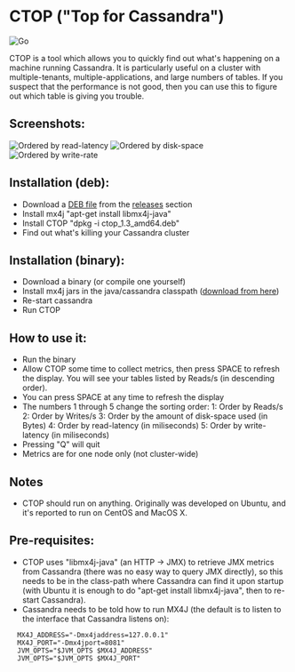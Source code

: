 # CTOP ("Top for Cassandra")

![Go](https://github.com/r4d1um/ctop/workflows/Go/badge.svg)

CTOP is a tool which allows you to quickly find out what's happening on a machine running Cassandra. It is particularly useful on a cluster with multiple-tenants, multiple-applications, and large numbers of tables. If you suspect that the performance is not good, then you can use this to figure out which table is giving you trouble.

## Screenshots:
![Ordered by read-latency](docs/ordered-by-read-latency.png "Ordered by read-latency")
![Ordered by disk-space](docs/ordered-by-diskspace.png "Ordered by disk-space")
![Ordered by write-rate](docs/ordered-by-write-rate.png "Ordered by write-rate")

## Installation (deb):
* Download a [DEB file](https://github.com/hailocab/ctop/releases/download/1.3/ctop_1.3_amd64.deb "CTOP 1.3") from the [releases](https://github.com/hailocab/ctop/releases "releases") section
* Install mx4j "apt-get install libmx4j-java"
* Install CTOP "dpkg -i ctop_1.3_amd64.deb"
* Find out what's killing your Cassandra cluster

## Installation (binary):
* Download a binary (or compile one yourself)
* Install mx4j jars in the java/cassandra classpath ([download from here](http://sourceforge.net/projects/mx4j/files/MX4J%20Binary/))
* Re-start cassandra
* Run CTOP

## How to use it:
* Run the binary
* Allow CTOP some time to collect metrics, then press SPACE to refresh the display. You will see your tables listed by Reads/s (in descending order).
* You can press SPACE at any time to refresh the display
* The numbers 1 through 5 change the sorting order:
  1: Order by Reads/s
  2: Order by Writes/s
  3: Order by the amount of disk-space used (in Bytes)
  4: Order by read-latency (in miliseconds)
  5: Order by write-latency (in miliseconds)
* Pressing "Q" will quit
* Metrics are for one node only (not cluster-wide)

## Notes
* CTOP should run on anything. Originally was developed on Ubuntu, and
  it's reported to run on CentOS and MacOS X.

## Pre-requisites:
* CTOP uses "libmx4j-java" (an HTTP -> JMX) to retrieve JMX metrics from Cassandra (there was no easy way to query JMX directly), so this needs to be in the class-path where Cassandra can find it upon startup (with Ubuntu it is enough to do "apt-get install libmx4j-java", then to re-start Cassandra).
* Cassandra needs to be told how to run MX4J (the default is to listen to the interface that Cassandra listens on):  
```
  MX4J_ADDRESS="-Dmx4jaddress=127.0.0.1"  
  MX4J_PORT="-Dmx4jport=8081"  
  JVM_OPTS="$JVM_OPTS $MX4J_ADDRESS"  
  JVM_OPTS="$JVM_OPTS $MX4J_PORT"  
```

